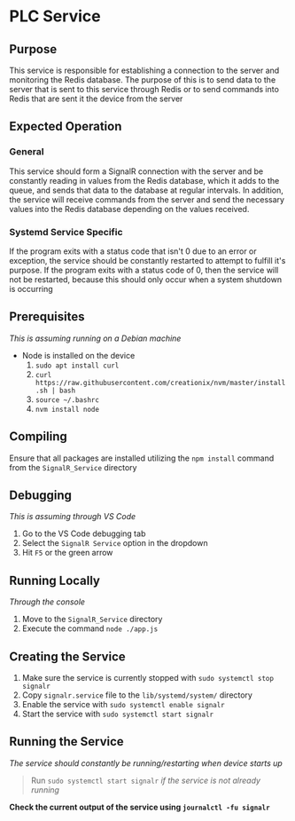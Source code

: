 # PLC Service

## Purpose

This service is responsible for establishing a connection to the server and monitoring the Redis
database. The purpose of this is to send data to the server that is sent to this service through Redis
or to send commands into Redis that are sent it the device from the server

## Expected Operation

### General

This service should form a SignalR connection with the server and be constantly reading in values from
the Redis database, which it adds to the queue, and sends that data to the database at regular intervals.
In addition, the service will receive commands from the server and send the necessary values into the 
Redis database depending on the values received.

### Systemd Service Specific

If the program exits with a status code that isn't 0 due to an error or exception, the service should
be constantly restarted to attempt to fulfill it's purpose. If the program exits with a status code
of 0, then the service will not be restarted, because this should only occur when a system shutdown is
occurring

## Prerequisites

*This is assuming running on a Debian machine*
* Node is installed on the device
    1. `sudo apt install curl`
    2. `curl https://raw.githubusercontent.com/creationix/nvm/master/install.sh | bash`
    3. `source ~/.bashrc`
    4. `nvm install node`

## Compiling

Ensure that all packages are installed utilizing the `npm install` command from the `SignalR_Service`
directory

## Debugging

*This is assuming through VS Code*
1. Go to the VS Code debugging tab
2. Select the `SignalR Service` option in the dropdown
3. Hit `F5` or the green arrow

## Running Locally

*Through the console*
1. Move to the `SignalR_Service` directory
2. Execute the command `node ./app.js`

## Creating the Service

1. Make sure the service is currently stopped with `sudo systemctl stop signalr`
2. Copy `signalr.service` file to the `lib/systemd/system/` directory
3. Enable the service with `sudo systemctl enable signalr`
4. Start the service with `sudo systemctl start signalr`

## Running the Service

*The service should constantly be running/restarting when device starts up*
> Run `sudo systemctl start signalr` *if the service is not already running*

**Check the current output of the service using `journalctl -fu signalr`**